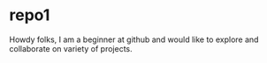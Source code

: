 # repo1
Howdy folks, I am a beginner at github and would like to explore and collaborate on variety of projects.
